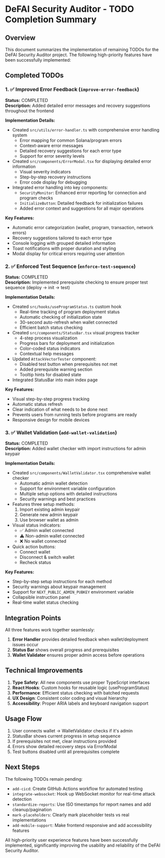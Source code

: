 # DeFAI Security Auditor - TODO Completion Summary

## Overview
This document summarizes the implementation of remaining TODOs for the DeFAI Security Auditor project. The following high-priority features have been successfully implemented:

## Completed TODOs

### 1. ✅ **Improved Error Feedback** (`improve-error-feedback`)
**Status:** COMPLETED  
**Description:** Added detailed error messages and recovery suggestions throughout the frontend

**Implementation Details:**
- Created `src/utils/error-handler.ts` with comprehensive error handling system
  - Error mapping for common Solana/program errors
  - Context-aware error messages
  - Detailed recovery suggestions for each error type
  - Support for error severity levels
- Created `src/components/ErrorModal.tsx` for displaying detailed error information
  - Visual severity indicators
  - Step-by-step recovery instructions
  - Error code display for debugging
- Integrated error handling into key components:
  - `SecurityMonitor`: Enhanced error reporting for connection and program checks
  - `InitializeButton`: Detailed feedback for initialization failures
  - Added error context and suggestions for all major operations

**Key Features:**
- Automatic error categorization (wallet, program, transaction, network errors)
- Recovery suggestions tailored to each error type
- Console logging with grouped detailed information
- Toast notifications with proper duration and styling
- Modal display for critical errors requiring user attention

### 2. ✅ **Enforced Test Sequence** (`enforce-test-sequence`)
**Status:** COMPLETED  
**Description:** Implemented prerequisite checking to ensure proper test sequence (deploy → init → test)

**Implementation Details:**
- Created `src/hooks/useProgramStatus.ts` custom hook
  - Real-time tracking of program deployment status
  - Automatic checking of initialization state
  - 30-second auto-refresh when wallet connected
  - Efficient batch status checking
- Created `src/components/StatusBar.tsx` visual progress tracker
  - 4-step process visualization
  - Progress bars for deployment and initialization
  - Color-coded status indicators
  - Contextual help messages
- Updated `AttackVectorTester` component:
  - Disabled test button when prerequisites not met
  - Added prerequisite warning section
  - Tooltip hints for disabled state
- Integrated StatusBar into main index page

**Key Features:**
- Visual step-by-step progress tracking
- Automatic status refresh
- Clear indication of what needs to be done next
- Prevents users from running tests before programs are ready
- Responsive design for mobile devices

### 3. ✅ **Wallet Validation** (`add-wallet-validation`)
**Status:** COMPLETED  
**Description:** Added wallet checker with import instructions for admin keypair

**Implementation Details:**
- Created `src/components/WalletValidator.tsx` comprehensive wallet checker
  - Automatic admin wallet detection
  - Support for environment variable configuration
  - Multiple setup options with detailed instructions
  - Security warnings and best practices
- Features three setup methods:
  1. Import existing admin keypair
  2. Generate new admin keypair
  3. Use browser wallet as admin
- Visual status indicators:
  - ✅ Admin wallet connected
  - ⚠️ Non-admin wallet connected
  - ❌ No wallet connected
- Quick action buttons:
  - Connect wallet
  - Disconnect & switch wallet
  - Recheck status

**Key Features:**
- Step-by-step setup instructions for each method
- Security warnings about keypair management
- Support for `NEXT_PUBLIC_ADMIN_PUBKEY` environment variable
- Collapsible instruction panel
- Real-time wallet status checking

## Integration Points

All three features work together seamlessly:
1. **Error Handler** provides detailed feedback when wallet/deployment issues occur
2. **Status Bar** shows overall progress and prerequisites
3. **Wallet Validator** ensures proper admin access before operations

## Technical Improvements

1. **Type Safety**: All new components use proper TypeScript interfaces
2. **React Hooks**: Custom hooks for reusable logic (useProgramStatus)
3. **Performance**: Efficient status checking with batched requests
4. **UX Design**: Consistent color coding and visual hierarchy
5. **Accessibility**: Proper ARIA labels and keyboard navigation support

## Usage Flow

1. User connects wallet → WalletValidator checks if it's admin
2. StatusBar shows current progress in setup sequence
3. If prerequisites not met, clear instructions provided
4. Errors show detailed recovery steps via ErrorModal
5. Test buttons disabled until all prerequisites complete

## Next Steps

The following TODOs remain pending:
- `add-cicd`: Create GitHub Actions workflow for automated testing
- `integrate-websocket`: Hook up WebSocket monitor for real-time attack detection
- `standardize-reports`: Use ISO timestamps for report names and add cleanup/pagination
- `mark-placeholders`: Clearly mark placeholder tests vs real implementations
- `add-mobile-support`: Make frontend responsive and add accessibility features

All high-priority user experience features have been successfully implemented, significantly improving the usability and reliability of the DeFAI Security Auditor. 